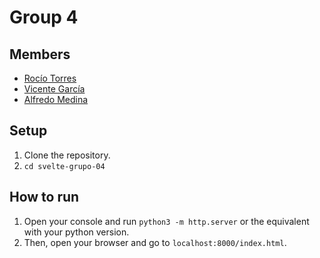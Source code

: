# Group 4

## Members

- [Rocío Torres](https://github.com/gore26)
- [Vicente García](https://github.com/VicenteGM123)
- [Alfredo Medina](https://github.com/AlfreMK)

## Setup

1. Clone the repository.
2. `cd svelte-grupo-04`

## How to run

1. Open your console and run `python3 -m http.server` or the equivalent with your python version.
2. Then, open your browser and go to `localhost:8000/index.html`.
